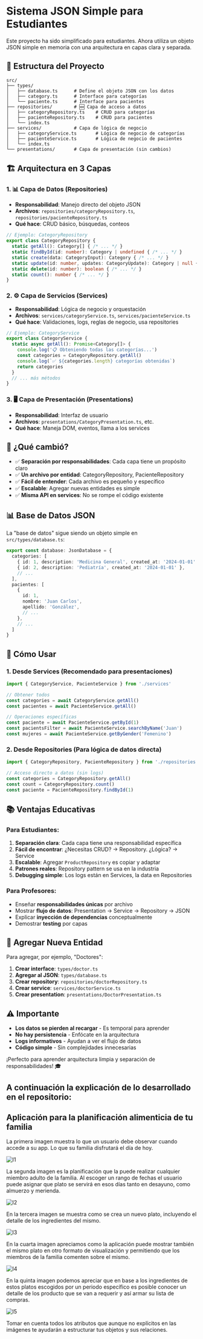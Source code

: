 # Sistema JSON Simple para Estudiantes

Este proyecto ha sido simplificado para estudiantes. Ahora utiliza un objeto JSON simple en memoria con una arquitectura en capas clara y separada.

## 📁 Estructura del Proyecto

```
src/
├── types/
│   ├── database.ts      # Define el objeto JSON con los datos
│   ├── category.ts      # Interface para categorías
│   └── paciente.ts      # Interface para pacientes
├── repositories/        # 🆕 Capa de acceso a datos
│   ├── categoryRepository.ts    # CRUD para categorías
│   ├── pacienteRepository.ts    # CRUD para pacientes
│   └── index.ts
├── services/            # Capa de lógica de negocio
│   ├── categoryService.ts       # Lógica de negocio de categorías
│   ├── pacienteService.ts       # Lógica de negocio de pacientes
│   └── index.ts
└── presentations/       # Capa de presentación (sin cambios)
```

## 🏗️ Arquitectura en 3 Capas

### 1. **📊 Capa de Datos (Repositories)**
- **Responsabilidad**: Manejo directo del objeto JSON
- **Archivos**: `repositories/categoryRepository.ts`, `repositories/pacienteRepository.ts`
- **Qué hace**: CRUD básico, búsquedas, conteos

```typescript
// Ejemplo: CategoryRepository
export class CategoryRepository {
  static getAll(): Category[] { /* ... */ }
  static findById(id: number): Category | undefined { /* ... */ }
  static create(data: CategoryInput): Category { /* ... */ }
  static update(id: number, updates: CategoryUpdate): Category | null { /* ... */ }
  static delete(id: number): boolean { /* ... */ }
  static count(): number { /* ... */ }
}
```

### 2. **⚙️ Capa de Servicios (Services)**
- **Responsabilidad**: Lógica de negocio y orquestación
- **Archivos**: `services/categoryService.ts`, `services/pacienteService.ts`
- **Qué hace**: Validaciones, logs, reglas de negocio, usa repositories

```typescript
// Ejemplo: CategoryService
export class CategoryService {
  static async getAll(): Promise<Category[]> {
    console.log('📋 Obteniendo todas las categorías...')
    const categories = CategoryRepository.getAll()
    console.log(`✅ ${categories.length} categorías obtenidas`)
    return categories
  }
  // ... más métodos
}
```

### 3. **🖥️ Capa de Presentación (Presentations)**
- **Responsabilidad**: Interfaz de usuario
- **Archivos**: `presentations/CategoryPresentation.ts`, etc.
- **Qué hace**: Maneja DOM, eventos, llama a los services

## 🎯 ¿Qué cambió?

- ✅ **Separación por responsabilidades**: Cada capa tiene un propósito claro
- ✅ **Un archivo por entidad**: CategoryRepository, PacienteRepository
- ✅ **Fácil de entender**: Cada archivo es pequeño y específico
- ✅ **Escalable**: Agregar nuevas entidades es simple
- ✅ **Misma API en services**: No se rompe el código existente

## 📊 Base de Datos JSON

La "base de datos" sigue siendo un objeto simple en `src/types/database.ts`:

```typescript
export const database: JsonDatabase = {
  categories: [
    { id: 1, description: 'Medicina General', created_at: '2024-01-01' },
    { id: 2, description: 'Pediatría', created_at: '2024-01-01' },
    // ...
  ],
  pacientes: [
    {
      id: 1,
      nombre: 'Juan Carlos',
      apellido: 'González',
      // ...
    },
    // ...
  ]
}
```

## 🔧 Cómo Usar

### 1. **Desde Services** (Recomendado para presentaciones)
```typescript
import { CategoryService, PacienteService } from './services'

// Obtener todos
const categories = await CategoryService.getAll()
const pacientes = await PacienteService.getAll()

// Operaciones específicas
const paciente = await PacienteService.getById(1)
const pacientsFilter = await PacienteService.searchByName('Juan')
const mujeres = await PacienteService.getByGender('Femenino')
```

### 2. **Desde Repositories** (Para lógica de datos directa)
```typescript
import { CategoryRepository, PacienteRepository } from './repositories'

// Acceso directo a datos (sin logs)
const categories = CategoryRepository.getAll()
const count = CategoryRepository.count()
const paciente = PacienteRepository.findById(1)
```

## 📚 Ventajas Educativas

### **Para Estudiantes:**
1. **Separación clara**: Cada capa tiene una responsabilidad específica
2. **Fácil de encontrar**: ¿Necesitas CRUD? → Repository. ¿Lógica? → Service
3. **Escalable**: Agregar `ProductRepository` es copiar y adaptar
4. **Patrones reales**: Repository pattern se usa en la industria
5. **Debugging simple**: Los logs están en Services, la data en Repositories

### **Para Profesores:**
- Enseñar **responsabilidades únicas** por archivo
- Mostrar **flujo de datos**: Presentation → Service → Repository → JSON
- Explicar **inyección de dependencias** conceptualmente
- Demostrar **testing** por capas

## 🚀 Agregar Nueva Entidad

Para agregar, por ejemplo, "Doctores":

1. **Crear interface**: `types/doctor.ts`
2. **Agregar al JSON**: `types/database.ts`
3. **Crear repository**: `repositories/doctorRepository.ts`
4. **Crear service**: `services/doctorService.ts`
5. **Crear presentation**: `presentations/DoctorPresentation.ts`

## ⚠️ Importante

- **Los datos se pierden al recargar** - Es temporal para aprender
- **No hay persistencia** - Enfócate en la arquitectura
- **Logs informativos** - Ayudan a ver el flujo de datos
- **Código simple** - Sin complejidades innecesarias

¡Perfecto para aprender arquitectura limpia y separación de responsabilidades! 🎓 



## A continuación la explicación de lo desarrollado en el repositorio:
## Aplicación para la planificación alimenticia de tu familia

La primera imagen muestra lo que un usuario debe observar cuando accede a su app. Lo que su familia disfrutará el día de hoy.

![I1](./crud-supabase/public/assets/images/I1.jpg)

La segunda imagen es la planificación que la puede realizar cualquier miembro adulto de la familia. Al escoger un rango de fechas el usuario puede asignar que plato se servirá en esos días tanto en desayuno, como almuerzo y merienda.

![I2](./crud-supabase/public/assets/images/I2.jpg)

En la tercera imagen se muestra como se crea un nuevo plato, incluyendo el detalle de los ingredientes del mismo.

![I3](./crud-supabase/public/assets/images/I3.jpg)

En la cuarta imagen apreciamos como la aplicación puede mostrar también el mismo plato en otro formato de visualización y permitiendo que los miembros de la familia comenten sobre el mismo.

![I4](./crud-supabase/public/assets/images/I4.jpg)

En la quinta imagen podemos apreciar que en base a los ingredientes de estos platos escogidos por un periodo específico es posible conocer un detalle de los producto que se van a requerir y así armar su lista de compras.

![I5](./crud-supabase/public/assets/images/I5.jpg)

Tomar en cuenta todos los atributos que aunque no explícitos en las imágenes te ayudarán a estructurar tus objetos y sus relaciones. 
